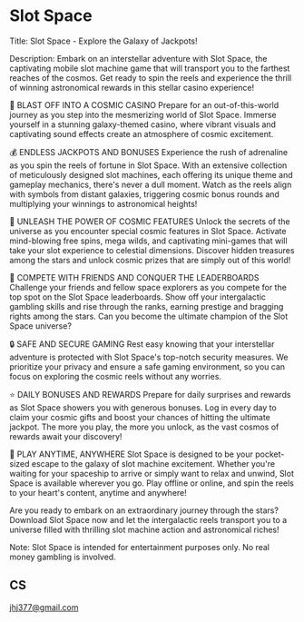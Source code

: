 # Slot Space

Title: Slot Space - Explore the Galaxy of Jackpots!

Description:
Embark on an interstellar adventure with Slot Space, the captivating mobile slot machine game that will transport you to the farthest reaches of the cosmos. Get ready to spin the reels and experience the thrill of winning astronomical rewards in this stellar casino experience!

🚀 BLAST OFF INTO A COSMIC CASINO
Prepare for an out-of-this-world journey as you step into the mesmerizing world of Slot Space. Immerse yourself in a stunning galaxy-themed casino, where vibrant visuals and captivating sound effects create an atmosphere of cosmic excitement.

💰 ENDLESS JACKPOTS AND BONUSES
Experience the rush of adrenaline as you spin the reels of fortune in Slot Space. With an extensive collection of meticulously designed slot machines, each offering its unique theme and gameplay mechanics, there's never a dull moment. Watch as the reels align with symbols from distant galaxies, triggering cosmic bonus rounds and multiplying your winnings to astronomical heights!

🌟 UNLEASH THE POWER OF COSMIC FEATURES
Unlock the secrets of the universe as you encounter special cosmic features in Slot Space. Activate mind-blowing free spins, mega wilds, and captivating mini-games that will take your slot experience to celestial dimensions. Discover hidden treasures among the stars and unlock cosmic prizes that are simply out of this world!

🎰 COMPETE WITH FRIENDS AND CONQUER THE LEADERBOARDS
Challenge your friends and fellow space explorers as you compete for the top spot on the Slot Space leaderboards. Show off your intergalactic gambling skills and rise through the ranks, earning prestige and bragging rights among the stars. Can you become the ultimate champion of the Slot Space universe?

🔒 SAFE AND SECURE GAMING
Rest easy knowing that your interstellar adventure is protected with Slot Space's top-notch security measures. We prioritize your privacy and ensure a safe gaming environment, so you can focus on exploring the cosmic reels without any worries.

⭐️ DAILY BONUSES AND REWARDS
Prepare for daily surprises and rewards as Slot Space showers you with generous bonuses. Log in every day to claim your cosmic gifts and boost your chances of hitting the ultimate jackpot. The more you play, the more you unlock, as the vast cosmos of rewards await your discovery!

📱 PLAY ANYTIME, ANYWHERE
Slot Space is designed to be your pocket-sized escape to the galaxy of slot machine excitement. Whether you're waiting for your spaceship to arrive or simply want to relax and unwind, Slot Space is available wherever you go. Play offline or online, and spin the reels to your heart's content, anytime and anywhere!

Are you ready to embark on an extraordinary journey through the stars? Download Slot Space now and let the intergalactic reels transport you to a universe filled with thrilling slot machine action and astronomical riches!

Note: Slot Space is intended for entertainment purposes only. No real money gambling is involved.

## CS
jhj377@gmail.com
